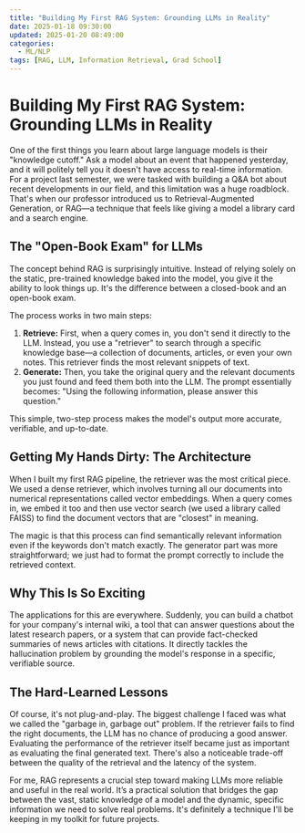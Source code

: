 ```yaml
---
title: "Building My First RAG System: Grounding LLMs in Reality"
date: 2025-01-18 09:30:00
updated: 2025-01-20 08:49:00
categories:
  - ML/NLP
tags: [RAG, LLM, Information Retrieval, Grad School]
---
```


# Building My First RAG System: Grounding LLMs in Reality

One of the first things you learn about large language models is their "knowledge cutoff." Ask a model about an event that happened yesterday, and it will politely tell you it doesn't have access to real-time information. For a project last semester, we were tasked with building a Q&A bot about recent developments in our field, and this limitation was a huge roadblock. That's when our professor introduced us to Retrieval-Augmented Generation, or RAG—a technique that feels like giving a model a library card and a search engine.

## The "Open-Book Exam" for LLMs

The concept behind RAG is surprisingly intuitive. Instead of relying solely on the static, pre-trained knowledge baked into the model, you give it the ability to look things up. It's the difference between a closed-book and an open-book exam.

The process works in two main steps:

1.  **Retrieve:** First, when a query comes in, you don't send it directly to the LLM. Instead, you use a "retriever" to search through a specific knowledge base—a collection of documents, articles, or even your own notes. This retriever finds the most relevant snippets of text.
2.  **Generate:** Then, you take the original query and the relevant documents you just found and feed them both into the LLM. The prompt essentially becomes: "Using the following information, please answer this question."

This simple, two-step process makes the model's output more accurate, verifiable, and up-to-date.

## Getting My Hands Dirty: The Architecture

When I built my first RAG pipeline, the retriever was the most critical piece. We used a dense retriever, which involves turning all our documents into numerical representations called vector embeddings. When a query comes in, we embed it too and then use vector search (we used a library called FAISS) to find the document vectors that are "closest" in meaning.

The magic is that this process can find semantically relevant information even if the keywords don't match exactly. The generator part was more straightforward; we just had to format the prompt correctly to include the retrieved context.

## Why This Is So Exciting

The applications for this are everywhere. Suddenly, you can build a chatbot for your company's internal wiki, a tool that can answer questions about the latest research papers, or a system that can provide fact-checked summaries of news articles with citations. It directly tackles the hallucination problem by grounding the model's response in a specific, verifiable source.

## The Hard-Learned Lessons

Of course, it's not plug-and-play. The biggest challenge I faced was what we called the "garbage in, garbage out" problem. If the retriever fails to find the right documents, the LLM has no chance of producing a good answer. Evaluating the performance of the retriever itself became just as important as evaluating the final generated text. There's also a noticeable trade-off between the quality of the retrieval and the latency of the system.

For me, RAG represents a crucial step toward making LLMs more reliable and useful in the real world. It’s a practical solution that bridges the gap between the vast, static knowledge of a model and the dynamic, specific information we need to solve real problems. It's definitely a technique I'll be keeping in my toolkit for future projects. 